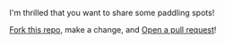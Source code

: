 I'm thrilled that you want to share some paddling spots!

[Fork this repo](https://help.github.com/articles/fork-a-repo/), make a change, and [Open a pull request](https://help.github.com/articles/creating-a-pull-request/)!
